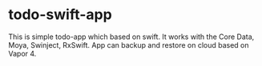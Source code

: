 # todo-swift-app
This is simple todo-app which based on swift.
It works with the Core Data, Moya, Swinject, RxSwift.
App can backup and restore on cloud based on Vapor 4.
